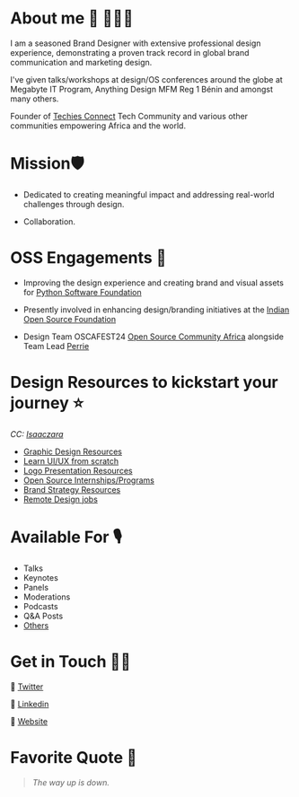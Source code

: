# About me 🥑 👨🏾‍💻
I am a seasoned Brand Designer with extensive professional design experience, demonstrating a proven track record in global brand communication and marketing design.

I've given talks/workshops at design/OS conferences around the globe at Megabyte IT Program, Anything Design MFM Reg 1 Bénin and amongst many others.

Founder of [Techies Connect](https://twitter.com/Techies_Connect) Tech Community and various other communities empowering Africa and the world.

# Mission🛡
- Dedicated to creating meaningful impact and addressing real-world challenges through design. 

- Collaboration.

# OSS Engagements 📍
- Improving the design experience and creating brand and visual assets for [Python Software Foundation ](https://www.python.org/psf-landing/)

- Presently involved in enhancing design/branding initiatives at the [Indian Open Source Foundation](https://github.com/IndianOpenSourceFoundation) 

- Design Team OSCAFEST24 [Open Source Community Africa](https://twitter.com/oscafest) alongside Team Lead [Perrie](https://github.com/perriefidelis)

# Design Resources to kickstart your journey ⭐️
 _CC: [Isaaczara](https://twitter.com/isaaczara_)_
- [Graphic Design Resources](https://twitter.com/isaaczara_/status/1542826249684488193?s=20&t=cXexeAaM2Z5LDDQAr4yyNA)
- [Learn UI/UX from scratch](https://twitter.com/isaaczara_/status/1543920774263803906?s=20&t=cXexeAaM2Z5LDDQAr4yyNA)
- [Logo Presentation Resources](https://twitter.com/isaaczara_/status/1541679662350454784?s=20&t=cXexeAaM2Z5LDDQAr4yyNA)
- [Open Source Internships/Programs](https://twitter.com/isaaczara_/status/1542430578682875906?s=20&t=cXexeAaM2Z5LDDQAr4yyNA)
- [Brand Strategy Resources](https://twitter.com/isaaczara_/status/1542054719186690049?s=20&t=cXexeAaM2Z5LDDQAr4yyNA)
- [Remote Design jobs](https://twitter.com/isaaczara_/status/1543195600660963328?s=20&t=cXexeAaM2Z5LDDQAr4yyNA)

# Available For 🎙
- Talks
- Keynotes
- Panels
- Moderations
- Podcasts
- Q&A Posts
- [Others](https://treasurejerry.com)

# Get in Touch 👍🏽
🔗 [Twitter](https://twitter.com/treasure_singx)

🔗 [Linkedin](https://www.linkedin.com/in/treasure-jerry-a-72381ujy3u)

🔗 [Website](https://treasurejerry.com)

# Favorite Quote 📖
> _The way up is down._
